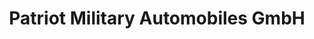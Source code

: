 ---
title: "Patriot Military Automobiles GmbH"
url: /kaiserslautern/patriot-military-automobiles-gmbh/
shop: Autohaus
---